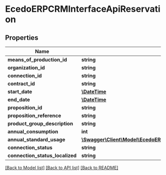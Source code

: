 # EcedoERPCRMInterfaceApiReservation

## Properties
Name | Type | Description | Notes
------------ | ------------- | ------------- | -------------
**means_of_production_id** | **string** |  | [optional] 
**organization_id** | **string** |  | [optional] 
**connection_id** | **string** |  | [optional] 
**contract_id** | **string** |  | [optional] 
**start_date** | [**\DateTime**](\DateTime.md) |  | [optional] 
**end_date** | [**\DateTime**](\DateTime.md) |  | [optional] 
**proposition_id** | **string** |  | [optional] 
**proposition_reference** | **string** |  | [optional] 
**product_group_description** | **string** |  | [optional] 
**annual_consumption** | **int** |  | [optional] 
**annual_standard_usage** | [**\Swagger\Client\Model\EcedoERPCRMInterfaceApiAnnualStandardUsage**](EcedoERPCRMInterfaceApiAnnualStandardUsage.md) |  | [optional] 
**connection_status** | **string** |  | [optional] 
**connection_status_localized** | **string** |  | [optional] 

[[Back to Model list]](../README.md#documentation-for-models) [[Back to API list]](../README.md#documentation-for-api-endpoints) [[Back to README]](../README.md)


